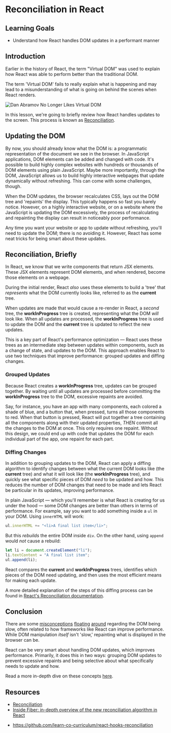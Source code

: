 # Reconciliation in React

## Learning Goals

- Understand how React handles DOM updates in a performant manner

## Introduction

Earlier in the history of React, the term "Virtual DOM" was used to explain how
React was able to perform better than the traditional DOM.

The term 'Virtual DOM' fails to really explain what is happening and may lead to
a misunderstanding of what is going on behind the scenes when React renders.

![Dan Abramov No Longer Likes Virtual DOM](https://curriculum-content.s3.amazonaws.com/react/virtual_dom_bad.png)

In this lesson, we're going to briefly review how React handles updates to the
screen. This process is known as [Reconciliation][reconciliation].

## Updating the DOM

By now, you should already know what the DOM is: a programmatic representation
of the document we see in the browser. In JavaScript applications, DOM elements
can be added and changed with code. It's possible to build highly complex
websites with hundreds or thousands of DOM elements using plain JavaScript.
Maybe more importantly, through the DOM, JavaScript allows us to build highly
interactive webpages that update dynamically without refreshing. This can come
with some challenges, though.

When the DOM updates, the browser recalculates CSS, lays out the DOM tree and
'repaints' the display. This typically happens so fast you barely notice.
However, on a highly interactive website, or on a website where the JavaScript
is updating the DOM excessively, the process of recalculating and repainting
the display can result in noticeably poor performance.

Any time you want your website or app to update without refreshing, you'll
need to update the DOM; there is no avoiding it. However, React has some neat
tricks for being smart about these updates.

## Reconciliation, Briefly

In React, we know that we write components that return JSX elements. These JSX
elements represent DOM elements, and when rendered, become those elements on a
webpage.

During the initial render, React _also_ uses these elements to build a 'tree'
that _represents_ what the DOM currently looks like, referred to as the
**current** tree.

When updates are made that would cause a re-render in React, a _second_ tree,
the **workInProgress** tree is created, representing what the DOM _will_ look
like. When all updates are processed, the **workInProgress** tree is used to
update the DOM and the **current** tree is updated to reflect the new updates.

This is a key part of React's performance optimization — React uses these trees
as an intermediate step between updates within components, such as a change of
state, and updates to the DOM. This approach enables React to use two techniques
that improve performance: grouped updates and diffing changes.

### Grouped Updates

Because React creates a **workInProgress** tree, updates can be grouped
together. By waiting until all updates are processed before committing the
**workInProgress** tree to the DOM, excessive repaints are avoided.

Say, for instance, you have an app with many components, each colored a shade of
blue, and a button that, when pressed, turns all those components to red. When
that button is pressed, React will put together a tree containing all the
components along with their updated properties, _THEN_ commit all the changes to
the DOM at once. This only requires one repaint. Without this design, we could
end up with code that updates the DOM for each individual part of the app, one
repaint for each part.

### Diffing Changes

In addition to grouping updates to the DOM, React can apply a diffing algorithm
to identify changes between what the current DOM looks like (the **current**
tree) and what it will look like (the **workInProgress** tree), and quickly see
what specific pieces of DOM _need_ to be updated and how. This reduces the
number of DOM changes that need to be made and lets React be particular in its
updates, improving performance.

In plain JavaScript — which you'll remember is what React is creating for us
under the hood — some DOM changes are better than others in terms of
performance. For example, say you want to add something inside a `ul` in your
DOM. Using `innerHTML` will work:

```js
ul.innerHTML += "<li>A final list item</li>";
```

But this _rebuilds_ the entire DOM inside `div`. On the other hand, using
`append` would _not_ cause a rebuild:

```js
let li = document.createElement("li");
li.textContent = "A final list item";
ul.append(li);
```

React compares the **current** and **workInProgress** trees, identifies which
pieces of the DOM need updating, and then uses the most efficient means for
making each update.

A more detailed explanation of the steps of this diffing process can be found
in [React's Reconciliation documentation][reconciliation].

## Conclusion

There are some [misconceptions][1] [floating][2] [around][3] regarding the DOM
being slow, often related to how frameworks like React can improve performance.
While DOM manipulation _itself_ isn't 'slow,' repainting what is displayed in
the browser can be.

React can be very smart about handling DOM updates, which improves performance.
Primarily, it does this in two ways: grouping DOM updates to prevent excessive
repaints and being selective about what specifically needs to update and how.

Read a more in-depth dive on these concepts [here][fiber].

## Resources

- [Reconciliation][reconciliation]
- [Inside Fiber: in-depth overview of the new reconciliation algorithm in React][fiber]

[reconciliation]: https://reactjs.org/docs/reconciliation.html
[fiber]: https://medium.com/react-in-depth/inside-fiber-in-depth-overview-of-the-new-reconciliation-algorithm-in-react-e1c04700ef6e
[1]: https://www.quora.com/Why-is-Reacts-virtual-DOM-so-much-faster-than-the-real-DOM
[2]: https://news.ycombinator.com/item?id=9155564
[3]: https://www.reddit.com/r/javascript/comments/6115ay/why_do_developers_think_the_dom_is_slow/

- https://github.com/learn-co-curriculum/react-hooks-reconciliation
